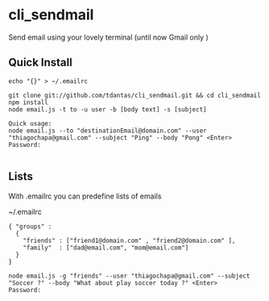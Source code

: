 cli_sendmail
============
Send email using your lovely terminal (until now Gmail only ) 

Quick Install
--------------------

 ````
echo "{}" > ~/.emailrc

git clone git://github.com/tdantas/cli_sendmail.git && cd cli_sendmail
npm install
node email.js -t to -u user -b [body text] -s [subject]

Quick usage:
node email.js --to "destinationEmail@domain.com" --user "thiagochapa@gmail.com" --subject "Ping" --body "Pong" <Enter>
Password:
 

````

Lists
--------------------
With .emailrc you can predefine lists of emails

~/.emailrc

````
{ "groups" : 
  {
    "friends" : ["friend1@domain.com" , "friend2@domain.com" ],
    "family"  : ["dad@email.com", "mom@email.com"]
  }
}

node email.js -g "friends" --user "thiagochapa@gmail.com" --subject "Soccer ?" --body "What about play soccer today ?" <Enter>
Password:

````


